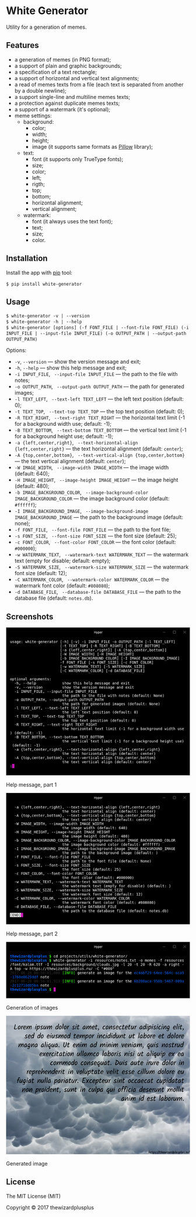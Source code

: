 # White Generator

Utility for a generation of memes.

## Features

* a generation of memes (in PNG format);
* a support of plain and graphic backgrounds;
* a specification of a text rectangle;
* a support of horizontal and vertical text alignments;
* a read of memes texts from a file (each text is separated from another by a double newline);
* a support single-line and multiline memes texts;
* a protection against duplicate memes texts;
* a support of a watermark (it's optional);
* meme settings:
    * background:
        * color;
        * width;
        * height;
        * image (it supports same formats as [Pillow](http://python-pillow.org/) library);
    * text:
        * font (it supports only TrueType fonts);
        * size;
        * color;
        * left;
        * rigth;
        * top;
        * bottom;
        * horizontal alignment;
        * vertical alignment;
    * watermark:
        * font (it always uses the text font);
        * text;
        * size;
        * color.

## Installation

Install the app with [pip](https://pip.pypa.io/) tool:

```
$ pip install white-generator
```

## Usage

```
$ white-generator -v | --version
$ white-generator -h | --help
$ white-generator [options] (-f FONT_FILE | --font-file FONT_FILE) (-i INPUT_FILE | --input-file INPUT_FILE) (-o OUTPUT_PATH | --output-path OUTPUT_PATH)
```

Options:

* `-v`, `--version` &mdash; show the version message and exit;
* `-h`, `--help` &mdash; show this help message and exit;
* `-i INPUT_FILE`, ` --input-file INPUT_FILE` &mdash; the path to the file with notes;
* `-o OUTPUT_PATH`, ` --output-path OUTPUT_PATH` &mdash; the path for generated images;
* `-l TEXT_LEFT`, ` --text-left TEXT_LEFT` &mdash; the left text position (default: 0);
* `-t TEXT_TOP`, ` --text-top TEXT_TOP` &mdash; the top text position (default: 0);
* `-R TEXT_RIGHT`, ` --text-right TEXT_RIGHT` &mdash; the horizontal text limit (-1 for a background width use; default: -1);
* `-B TEXT_BOTTOM`, ` --text-bottom TEXT_BOTTOM` &mdash; the vertical text limit (-1 for a background height use; default: -1);
* `-a {left,center,right}`, ` --text-horizontal-align {left,center,right}` &mdash; the text horizontal alignment (default: `center`);
* `-A {top,center,bottom}`, ` --text-vertical-align {top,center,bottom}` &mdash; the text vertical alignment (default: `center`);
* `-W IMAGE_WIDTH`, ` --image-width IMAGE_WIDTH` &mdash; the image width (default: 640);
* `-H IMAGE_HEIGHT`, ` --image-height IMAGE_HEIGHT` &mdash; the image height (default: 480);
* `-b IMAGE_BACKGROUND_COLOR`, ` --image-background-color IMAGE_BACKGROUND_COLOR` &mdash; the image background color (default: `#ffffff`);
* `-I IMAGE_BACKGROUND_IMAGE`, ` --image-background-image IMAGE_BACKGROUND_IMAGE` &mdash; the path to the background image (default: none);
* `-f FONT_FILE`, ` --font-file FONT_FILE` &mdash; the path to the font file;
* `-s FONT_SIZE`, ` --font-size FONT_SIZE` &mdash; the font size (default: 25);
* `-c FONT_COLOR`, ` --font-color FONT_COLOR` &mdash; the font color (default: `#000000`);
* `-w WATERMARK_TEXT`, ` --watermark-text WATERMARK_TEXT` &mdash; the watermark text (empty for disable; default: empty);
* `-S WATERMARK_SIZE`, ` --watermark-size WATERMARK_SIZE` &mdash; the watermark font size (default: 12);
* `-C WATERMARK_COLOR`, ` --watermark-color WATERMARK_COLOR` &mdash; the watermark font color (default: `#808080`);
* `-d DATABASE_FILE`, ` --database-file DATABASE_FILE` &mdash; the path to the database file (default: `notes.db`).

## Screenshots

![Help message, part 1](screenshots/screenshot_01.png)

Help message, part 1

![Help message, part 2](screenshots/screenshot_02.png)

Help message, part 2

![Generation of images](screenshots/screenshot_03.png)

Generation of images

![Generated image](screenshots/screenshot_04.png)

Generated image

## License

The MIT License (MIT)

Copyright &copy; 2017 thewizardplusplus
